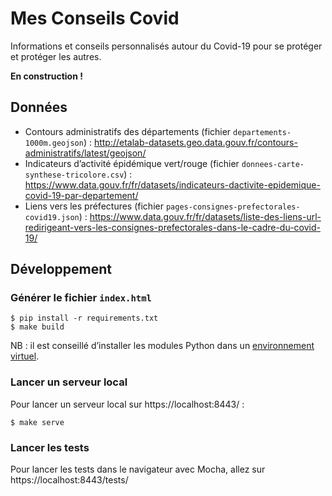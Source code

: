 # Mes Conseils Covid

Informations et conseils personnalisés autour du Covid-19 pour se protéger et protéger les autres.

**En construction !**

## Données

-   Contours administratifs des départements (fichier `departements-1000m.geojson`) : http://etalab-datasets.geo.data.gouv.fr/contours-administratifs/latest/geojson/
-   Indicateurs d’activité épidémique vert/rouge (fichier `donnees-carte-synthese-tricolore.csv`) : https://www.data.gouv.fr/fr/datasets/indicateurs-dactivite-epidemique-covid-19-par-departement/
-   Liens vers les préfectures (fichier `pages-consignes-prefectorales-covid19.json`) : https://www.data.gouv.fr/fr/datasets/liste-des-liens-url-redirigeant-vers-les-consignes-prefectorales-dans-le-cadre-du-covid-19/

## Développement

### Générer le fichier `index.html`

```
$ pip install -r requirements.txt
$ make build
```

NB : il est conseillé d’installer les modules Python dans un [environnement virtuel](https://docs.python.org/3/tutorial/venv.html).

### Lancer un serveur local

Pour lancer un serveur local sur https://localhost:8443/ :

```
$ make serve
```

### Lancer les tests

Pour lancer les tests dans le navigateur avec Mocha, allez sur https://localhost:8443/tests/

